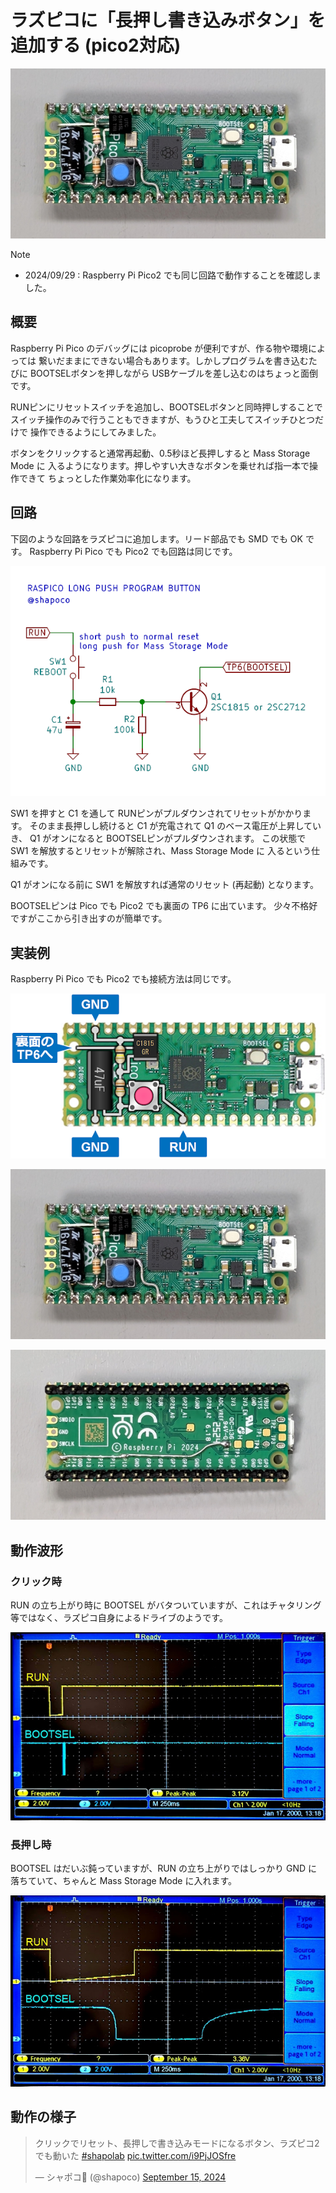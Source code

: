 # ラズピコに「長押し書き込みボタン」を追加する (pico2対応)

![](./cover.jpg)

> [!NOTE]
> - 2024/09/29 : Raspberry Pi Pico2 でも同じ回路で動作することを確認しました。

## 概要

Raspberry Pi Pico のデバッグには picoprobe が便利ですが、作る物や環境によっては
繋いだままにできない場合もあります。しかしプログラムを書き込むたびに
BOOTSELボタンを押しながら USBケーブルを差し込むのはちょっと面倒です。

RUNピンにリセットスイッチを追加し、BOOTSELボタンと同時押しすることで
スイッチ操作のみで行うこともできますが、もうひと工夫してスイッチひとつだけで
操作できるようにしてみました。

ボタンをクリックすると通常再起動、0.5秒ほど長押しすると Mass Storage Mode に
入るようになります。押しやすい大きなボタンを乗せれば指一本で操作できて
ちょっとした作業効率化になります。

## 回路

下図のような回路をラズピコに追加します。リード部品でも SMD でも OK です。 Raspberry Pi Pico でも Pico2 でも回路は同じです。

![](./circuit_diagram.png)

SW1 を押すと C1 を通して RUNピンがプルダウンされてリセットがかかります。
そのまま長押しし続けると C1 が充電されて Q1 のベース電圧が上昇していき、
Q1 がオンになると BOOTSELピンがプルダウンされます。
この状態で SW1 を解放するとリセットが解除され、Mass Storage Mode に
入るという仕組みです。

Q1 がオンになる前に SW1 を解放すれば通常のリセット (再起動) となります。

BOOTSELピンは Pico でも Pico2 でも裏面の TP6 に出ています。
少々不格好ですがここから引き出すのが簡単です。

## 実装例

Raspberry Pi Pico でも Pico2 でも接続方法は同じです。

![](./layout.png)

![](./pico_long_push_button_front.jpg)

![](./pico_long_push_button_back.jpg)

## 動作波形

### クリック時

RUN の立ち上がり時に BOOTSEL がバタついていますが、これはチャタリング等ではなく、ラズピコ自身によるドライブのようです。

![](./waveform_click.jpg)

### 長押し時

BOOTSEL はだいぶ鈍っていますが、RUN の立ち上がりではしっかり GND に落ちていて、ちゃんと Mass Storage Mode に入れます。

![](./waveform_long_push.jpg)

## 動作の様子

<blockquote class="twitter-tweet" data-media-max-width="560"><p lang="ja" dir="ltr">クリックでリセット&#12289;長押しで書き込みモードになるボタン&#12289;ラズピコ2 でも動いた <a href="https://twitter.com/hashtag/shapolab?src=hash&amp;ref_src=twsrc%5Etfw">#shapolab</a> <a href="https://t.co/i9PjJOSfre">pic.twitter.com/i9PjJOSfre</a></p>&mdash; シャポコ🌵 (@shapoco) <a href="https://twitter.com/shapoco/status/1835247604898345384?ref_src=twsrc%5Etfw">September 15, 2024</a></blockquote> <script async src="https://platform.twitter.com/widgets.js" charset="utf-8"></script>
